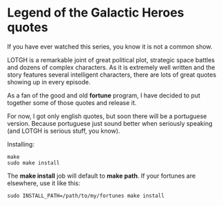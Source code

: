 # Legend of the Galactic Heroes quotes

If you have ever watched this series, you know it is not a common show.

LOTGH is a remarkable joint of great political plot, strategic space battles and dozens of complex characters. As it is extremely well written and the story features several intelligent characters, there are lots of great quotes showing up in every episode.

As a fan of the good and old __fortune__ program, I have decided to put together some of those quotes and release it.

For now, I got only english quotes, but soon there will be a portuguese version. Because portuguese just sound better when seriously speaking (and LOTGH is serious stuff, you know).

Installing:

    make
	sudo make install

The __make install__ job will default to __make path__. If your fortunes are elsewhere, use it like this:

    sudo INSTALL_PATH=/path/to/my/fortunes make install



